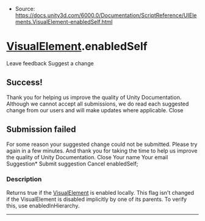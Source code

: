 * Source: https://docs.unity3d.com/6000.0/Documentation/ScriptReference/UIElements.VisualElement-enabledSelf.html

#  [VisualElement](https://docs.unity3d.com/6000.0/Documentation/ScriptReference/UIElements.VisualElement.html).enabledSelf
Leave feedback
Suggest a change
## Success!
Thank you for helping us improve the quality of Unity Documentation. Although we cannot accept all submissions, we do read each suggested change from our users and will make updates where applicable.
Close
## Submission failed
For some reason your suggested change could not be submitted. Please <a>try again</a> in a few minutes. And thank you for taking the time to help us improve the quality of Unity Documentation.
Close
Your name Your email Suggestion* Submit suggestion
Cancel
enabledSelf; 
### Description
Returns true if the [VisualElement](https://docs.unity3d.com/6000.0/Documentation/ScriptReference/UIElements.VisualElement.html) is enabled locally. 
This flag isn't changed if the VisualElement is disabled implicitly by one of its parents. To verify this, use enabledInHierarchy. 
* * *
